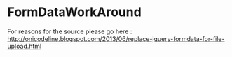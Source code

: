 # FormDataWorkAround

For reasons for the source please go here : http://onicodeline.blogspot.com/2013/06/replace-jquery-formdata-for-file-upload.html
